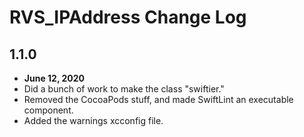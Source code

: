 # RVS_IPAddress Change Log

## 1.1.0

- **June 12, 2020**
- Did a bunch of work to make the class "swiftier."
- Removed the CocoaPods stuff, and made SwiftLint an executable component.
- Added the warnings xcconfig file.

